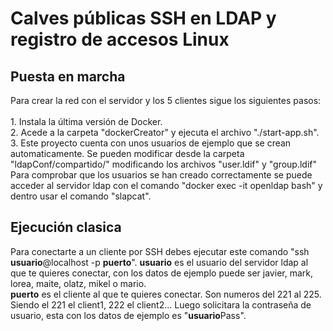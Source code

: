 # Calves públicas SSH en LDAP y registro de accesos Linux

## Puesta en marcha
Para crear la red con el servidor y los 5 clientes sigue los siguientes pasos:<br><br>
    1. Instala la última versión de Docker.<br>
    2. Acede a la carpeta "dockerCreator" y ejecuta el archivo "./start-app.sh".<br>
    3. Este proyecto cuenta con unos usuarios de ejemplo que se crean automaticamente. Se pueden modificar desde la carpeta "ldapConf/compartido/" modificando los archivos "user.ldif" y "group.ldif" Para comprobar que los usuarios se han creado correctamente se puede acceder al servidor ldap con el comando "docker exec -it openldap bash" y dentro usar el comando "slapcat".
    

## Ejecución clasica
Para conectarte a un cliente por SSH debes ejecutar este comando "ssh **usuario**@localhost -p **puerto**". 
**usuario** es el usuario del servidor ldap al que te quieres conectar, con los datos de ejemplo puede ser javier, mark, lorea, maite, olatz, mikel o mario.<br>
**puerto** es el cliente al que te quieres conectar. Son numeros del 221 al 225. Siendo el 221 el client1, 222 el client2... 
Luego solicitara la contraseña de usuario, esta con los datos de ejemplo es "**usuario**Pass".